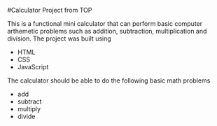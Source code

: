 #Calculator Project from TOP

This is a functional mini calculator that can perform basic computer arthemetic problems such as addition, subtraction, multiplication and division.
The project was built using 
- HTML
- CSS 
- JavaScript

The calculator should be able to do the following basic math problems 
- add 
- subtract 
- multiply
- divide



